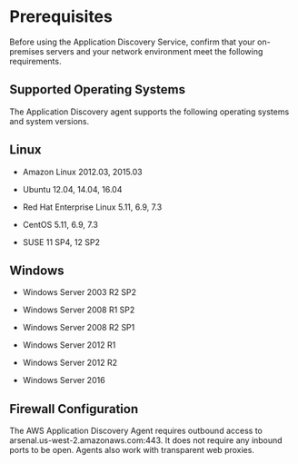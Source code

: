 # Prerequisites<a name="appdisc-prereq"></a>

Before using the Application Discovery Service, confirm that your on\-premises servers and your network environment meet the following requirements\. 

## Supported Operating Systems<a name="supported-os"></a>

The Application Discovery agent supports the following operating systems and system versions\.<a name="linux_beta"></a>

## Linux<a name="linux_beta"></a>

+ Amazon Linux 2012\.03, 2015\.03

+ Ubuntu 12\.04, 14\.04, 16\.04

+ Red Hat Enterprise Linux 5\.11, 6\.9, 7\.3

+ CentOS 5\.11, 6\.9, 7\.3

+ SUSE 11 SP4, 12 SP2<a name="windows_beta"></a>

## Windows<a name="windows_beta"></a>

+ Windows Server 2003 R2 SP2

+ Windows Server 2008 R1 SP2

+ Windows Server 2008 R2 SP1

+ Windows Server 2012 R1

+ Windows Server 2012 R2

+ Windows Server 2016

## Firewall Configuration<a name="ads-firewalling"></a>

The AWS Application Discovery Agent requires outbound access to arsenal\.us\-west\-2\.amazonaws\.com:443\. It does not require any inbound ports to be open\. Agents also work with transparent web proxies\.